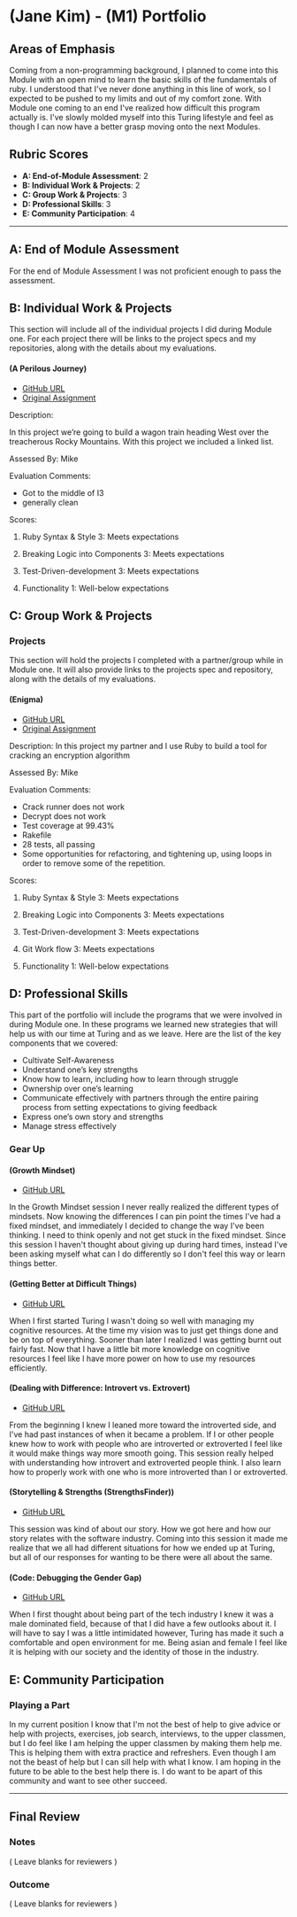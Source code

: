 # (Jane Kim) - (M1) Portfolio

## Areas of Emphasis

Coming from a non-programming background, I planned to come into this Module with an open mind to learn the basic skills of the fundamentals of ruby. I understood that I've never done anything in this line of work, so I expected to be pushed to my limits and out of my comfort zone. With Module one coming to an end I've realized how difficult this program actually is. I've slowly molded myself into this Turing lifestyle and feel as though I can now have a better grasp moving onto the next Modules.

## Rubric Scores

* **A: End-of-Module Assessment**: 2
* **B: Individual Work & Projects**: 2
* **C: Group Work & Projects**: 3
* **D: Professional Skills**: 3
* **E: Community Participation**: 4

-----------------------

## A: End of Module Assessment

For the end of Module Assessment I was not proficient enough to pass the assessment.


## B: Individual Work & Projects

This section will include all of the individual projects I did during Module one. For each project there will be links to the project specs and my repositories, along with the details about my evaluations.

#### (A Perilous Journey)

* [GitHub URL](https://github.com/janeywanee/a_perilous_journey)
* [Original Assignment](http://backend.turing.io/module1/projects/perilous_journey)

Description:

  In this project we’re going to build a wagon train heading West over the treacherous Rocky Mountains. With this project we included a linked list.

Assessed By: Mike

Evaluation Comments:

  - Got to the middle of I3
  - generally clean

Scores:

  1. Ruby Syntax & Style
    3: Meets expectations

  2. Breaking Logic into Components
    3: Meets expectations

  3. Test-Driven-development
    3: Meets expectations

  4. Functionality
    1: Well-below expectations

## C: Group Work & Projects

### Projects

This section will hold the projects I completed with a partner/group while in Module one. It will also provide links to the projects spec and repository, along with the details of my evaluations.  

#### (Enigma)

* [GitHub URL](https://github.com/janeywanee/enigma)
* [Original Assignment](http://backend.turing.io/module1/projects/enigma)

Description:
  In this project my partner and I use Ruby to build a tool for cracking an encryption algorithm

Assessed By: Mike

Evaluation Comments:

 - Crack runner does not work
 - Decrypt does not work
 - Test coverage at 99.43%
 - Rakefile
 - 28 tests, all passing
 - Some opportunities for refactoring, and tightening up, using loops in order to remove some of the repetition.


Scores:

1. Ruby Syntax & Style
  3: Meets expectations

2. Breaking Logic into Components
  3: Meets expectations

3. Test-Driven-development
  3: Meets expectations

4. Git Work flow
  3: Meets expectations

5. Functionality
  1: Well-below expectations

## D: Professional Skills

This part of the portfolio will include the programs that we were involved in during Module one. In these programs we learned new strategies that will help us with our time at Turing and as we leave. Here are the list of the key components that we covered:
  - Cultivate Self-Awareness
  - Understand one’s key strengths
  - Know how to learn, including how to learn through struggle
  - Ownership over one’s learning
  - Communicate effectively with partners through the entire pairing process from setting expectations to giving feedback
  - Express one’s own story and strengths
  - Manage stress effectively


### Gear Up

#### (Growth Mindset)

* [GitHub URL](https://github.com/turingschool/gear-up/blob/master/m1_citizenship/session_1_growth_mindset.markdown)

In the Growth Mindset session I never really realized the different types of mindsets. Now knowing the differences I can pin point the times I've had a fixed mindset, and immediately I decided to change the way I've been thinking. I need to think openly and not get stuck in the fixed mindset. Since this session I haven't thought about giving up during hard times, instead I've been asking myself what can I do differently so I don't feel this way or learn things better.

#### (Getting Better at Difficult Things)

* [GitHub URL](https://github.com/turingschool/gear-up/blob/master/m1_citizenship/session_2_getting_better_at_difficult_things.md)

When I first started Turing I wasn't doing so well with managing my cognitive resources. At the time my vision was to just get things done and be on top of everything. Sooner than later I realized I was getting burnt out fairly fast. Now that I have a little bit more knowledge on cognitive resources I feel like I have more power on how to use my resources efficiently.

#### (Dealing with Difference: Introvert vs. Extrovert)

* [GitHub URL](https://github.com/turingschool/gear-up/blob/master/m1_citizenship/session_3_intro_extro_ambivert_styles.markdown)

From the beginning I knew I leaned more toward the introverted side, and I've had past instances of when it became a problem. If I or other people knew how to work with people who are introverted or extroverted I feel like it would make things way more smooth going. This session really helped with understanding how introvert and extroverted people think. I also learn how to properly work with one who is more introverted than I or extroverted.

#### (Storytelling & Strengths (StrengthsFinder))

* [GitHub URL](http://backend.turing.io/career_development_curriculum/module_one/strengths_and_storytelling)

This session was kind of about our story. How we got here and how our story relates with the software industry. Coming into this session it made me realize that we all had different situations for how we ended up at Turing, but all of our responses for wanting to be there were all about the same.

#### (Code: Debugging the Gender Gap)

* [GitHub URL](https://github.com/turingschool/gear-up/blob/master/m1_citizenship/session_5_debugging_gender_gap.md)

When I first thought about being part of the tech industry I knew it was a male dominated field, because of that I did have a few outlooks about it. I will have to say I was a little intimidated however, Turing has made it such a comfortable and open environment for me. Being asian and female I feel like it is helping with our society and the identity of those in the industry.

## E: Community Participation

### Playing a Part

In my current position I know that I'm not the best of help to give advice or help with projects, exercises, job search, interviews, to the upper classmen, but I do feel like I am helping the upper classmen by making them help me. This is helping them with extra practice and refreshers. Even though I am not the beast of help but I can sill help with what I know. I am hoping in the future to be able to the best help there is. I do want to be apart of this community and want to see other succeed.



------------------

## Final Review

### Notes

( Leave blanks for reviewers )

### Outcome

( Leave blanks for reviewers )
